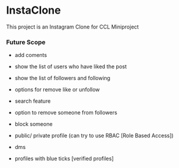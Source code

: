 # InstaClone
This project is an Instagram Clone for CCL Miniproject


### Future Scope 

- add coments
- show the list of users who have liked the post
- show the list of followers and following
- options for remove like or unfollow

- search feature
- option to remove someone from followers
- block someone
- public/ private profile (can try to use RBAC [Role Based Access])
- dms 
- profiles with blue ticks [verified profiles]
